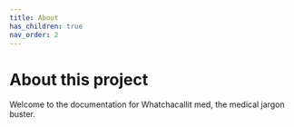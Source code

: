 ```yaml
---
title: About
has_children: true
nav_order: 2
---
```


# About this project

Welcome to the documentation for Whatchacallit med, the medical jargon buster.

